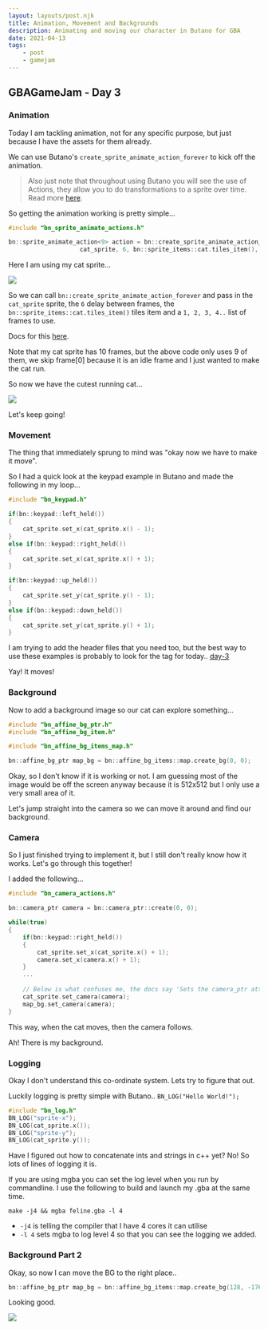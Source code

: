```yaml
---
layout: layouts/post.njk
title: Animation, Movement and Backgrounds
description: Animating and moving our character in Butano for GBA
date: 2021-04-13
tags:
    - post
    - gamejam
---
```


>
## GBAGameJam - Day 3

### Animation

Today I am tackling animation, not for any specific purpose, but just because I have the assets for them already.

We can use Butano's `create_sprite_animate_action_forever` to kick off the animation. 

> Also just note that throughout using Butano you will see the use of Actions, they allow you to do transformations to a sprite over time. Read more [here](https://gvaliente.github.io/butano/group__action.html).

So getting the animation working is pretty simple...

``` cpp
#include "bn_sprite_animate_actions.h"

bn::sprite_animate_action<9> action = bn::create_sprite_animate_action_forever(
                    cat_sprite, 6, bn::sprite_items::cat.tiles_item(), 1, 2, 3, 4, 5, 6, 7, 8, 9);
```

Here I am using my cat sprite...

![](readme-images/day-3-cat.bmp)

So we can call `bn::create_sprite_animate_action_forever` and pass in the `cat_sprite` sprite, the `6` delay between frames, the `bn::sprite_items::cat.tiles_item()` tiles item and a `1, 2, 3, 4..` list of frames to use.

Docs for this [here](https://gvaliente.github.io/butano/group__sprite.html#gadb2289e456a531a3450b5ba5936e0d23).

Note that my cat sprite has 10 frames, but the above code only uses 9 of them, we skip frame[0] because it is an idle frame and I just wanted to make the cat run.

So now we have the cutest running cat...

![](readme-images/day-3.gif)

Let's keep going!

### Movement

The thing that immediately sprung to mind was "okay now we have to make it move".

So I had a quick look at the keypad example in Butano and made the following in my loop...

``` cpp
#include "bn_keypad.h"

if(bn::keypad::left_held())
{
    cat_sprite.set_x(cat_sprite.x() - 1);
}
else if(bn::keypad::right_held())
{
    cat_sprite.set_x(cat_sprite.x() + 1);
}

if(bn::keypad::up_held())
{
    cat_sprite.set_y(cat_sprite.y() - 1);
}
else if(bn::keypad::down_held())
{
    cat_sprite.set_y(cat_sprite.y() + 1);
}
```

I am trying to add the header files that you need too, but the best way to use these examples is probably to look for the tag for today.. [day-3](https://github.com/foopod/gbaGamejam2021/releases/tag/day-3)

Yay! It moves!

### Background

Now to add a background image so our cat can explore something...

``` cpp
#include "bn_affine_bg_ptr.h"
#include "bn_affine_bg_item.h"

#include "bn_affine_bg_items_map.h"

bn::affine_bg_ptr map_bg = bn::affine_bg_items::map.create_bg(0, 0);
```

Okay, so I don't know if it is working or not. I am guessing most of the image would be off the screen anyway because it is 512x512 but I only use a very small area of it.

Let's jump straight into the camera so we can move it around and find our background.

### Camera

So I just finished trying to implement it, but I still don't really know how it works. Let's go through this together!

I added the following...

``` cpp
#include "bn_camera_actions.h"

bn::camera_ptr camera = bn::camera_ptr::create(0, 0);

while(true)
{
    if(bn::keypad::right_held())
    {
        cat_sprite.set_x(cat_sprite.x() + 1);
        camera.set_x(camera.x() + 1);
    }
    ...
    
    // Below is what confuses me, the docs say 'Sets the camera_ptr attached to this sprite', but why would we need it on the bg and the sprite? Because we do, it won't move otherwise. Any ideas?
    cat_sprite.set_camera(camera);
    map_bg.set_camera(camera);
}
```

This way, when the cat moves, then the camera follows.

Ah! There is my background.

### Logging

Okay I don't understand this co-ordinate system. Lets try to figure that out.

Luckily logging is pretty simple with Butano.. `BN_LOG("Hello World!");`

``` cpp
#include "bn_log.h"
BN_LOG("sprite-x");
BN_LOG(cat_sprite.x());
BN_LOG("sprite-y");
BN_LOG(cat_sprite.y());

```

Have I figured out how to concatenate ints and strings in c++ yet? No! So lots of lines of logging it is.

If you are using mgba you can set the log level when you run by commandline. I use the following to build and launch my .gba at the same time.

`make -j4 && mgba feline.gba -l 4`

+ `-j4` is telling the compiler that I have 4 cores it can utilise 
+ `-l 4` sets mgba to log level 4 so that you can see the logging we added.

### Background Part 2

Okay, so now I can move the BG to the right place..

``` cpp
bn::affine_bg_ptr map_bg = bn::affine_bg_items::map.create_bg(128, -176);
```

Looking good.

![](readme-images/day-3-done.gif)